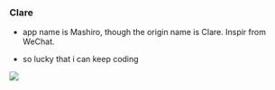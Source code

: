 ### Clare

* app name is Mashiro, though the origin name is Clare. Inspir from WeChat.

* so lucky that i can keep coding

![](http://7xvoon.com1.z0.glb.clouddn.com/clare.png)
